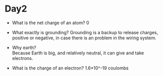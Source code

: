 # Day2
- What is the net charge of an atom? 
0    

- What exactly is grounding? 
Grounding is a backup to release charges, positive or negative, in case there is an problem in the wiring system.

- Why earth?  
Because Earth is big, and relatively neutral, it can give and take electrons.

- What is the charge of an electron?
1.6*10^-19 coulombs